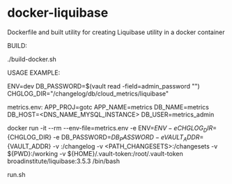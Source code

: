 # docker-liquibase
Dockerfile and built utility for creating Liquibase utility in a docker container

BUILD:

./build-docker.sh

USAGE EXAMPLE:

ENV=dev
DB_PASSWORD=$(vault read -field=admin_password "<VAULTPATH>")
CHGLOG_DIR="/changelog/db/cloud_metrics/liquibase"

metrics.env:
APP_PROJ=gotc
APP_NAME=metrics
DB_NAME=metrics
DB_HOST=<DNS_NAME_MYSQL_INSTANCE>
DB_USER=metrics_admin

docker run -it --rm --env-file=metrics.env -e ENV=${ENV} -e CHGLOG_DIR=${CHGLOG_DIR} -e DB_PASSWORD=${DB_PASSWORD} -e VAULT_ADDR=${VAULT_ADDR} -v <PATH-TO-CHANGELOG>:/changelog -v <PATH_CHANGESETS>:/changesets -v ${PWD}:/working -v ${HOME}/.vault-token:/root/.vault-token broadinstitute/liquibase:3.5.3 /bin/bash

run.sh
